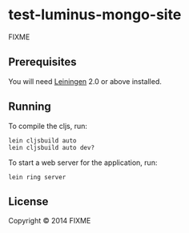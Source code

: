 # test-luminus-mongo-site

FIXME

## Prerequisites

You will need [Leiningen][1] 2.0 or above installed.

[1]: https://github.com/technomancy/leiningen

## Running

To compile the cljs, run:

    lein cljsbuild auto
    lein cljsbuild auto dev?

To start a web server for the application, run:

    lein ring server

## License

Copyright © 2014 FIXME

